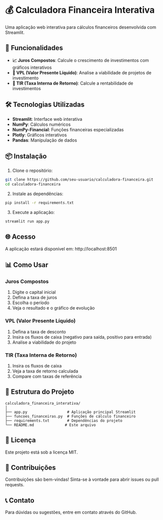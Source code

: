 # 💰 Calculadora Financeira Interativa

Uma aplicação web interativa para cálculos financeiros desenvolvida com Streamlit.

## 🚀 Funcionalidades

- **📈 Juros Compostos**: Calcule o crescimento de investimentos com gráficos interativos
- **💼 VPL (Valor Presente Líquido)**: Analise a viabilidade de projetos de investimento
- **🎯 TIR (Taxa Interna de Retorno)**: Calcule a rentabilidade de investimentos

## 🛠️ Tecnologias Utilizadas

- **Streamlit**: Interface web interativa
- **NumPy**: Cálculos numéricos
- **NumPy-Financial**: Funções financeiras especializadas
- **Plotly**: Gráficos interativos
- **Pandas**: Manipulação de dados

## 📦 Instalação

1. Clone o repositório:
```bash
git clone https://github.com/seu-usuario/calculadora-financeira.git
cd calculadora-financeira
```

2. Instale as dependências:
```bash
pip install -r requirements.txt
```

3. Execute a aplicação:
```bash
streamlit run app.py
```

## 🌐 Acesso

A aplicação estará disponível em: http://localhost:8501

## 📊 Como Usar

### Juros Compostos
1. Digite o capital inicial
2. Defina a taxa de juros
3. Escolha o período
4. Veja o resultado e o gráfico de evolução

### VPL (Valor Presente Líquido)
1. Defina a taxa de desconto
2. Insira os fluxos de caixa (negativo para saída, positivo para entrada)
3. Analise a viabilidade do projeto

### TIR (Taxa Interna de Retorno)
1. Insira os fluxos de caixa
2. Veja a taxa de retorno calculada
3. Compare com taxas de referência

## 🔧 Estrutura do Projeto

```
calculadora_financeira_interativa/
│
├── app.py                  # Aplicação principal Streamlit
├── funcoes_financeiras.py  # Funções de cálculo financeiro
├── requirements.txt        # Dependências do projeto
└── README.md              # Este arquivo
```

## 📝 Licença

Este projeto está sob a licença MIT.

## 🤝 Contribuições

Contribuições são bem-vindas! Sinta-se à vontade para abrir issues ou pull requests.

## 📞 Contato

Para dúvidas ou sugestões, entre em contato através do GitHub. 